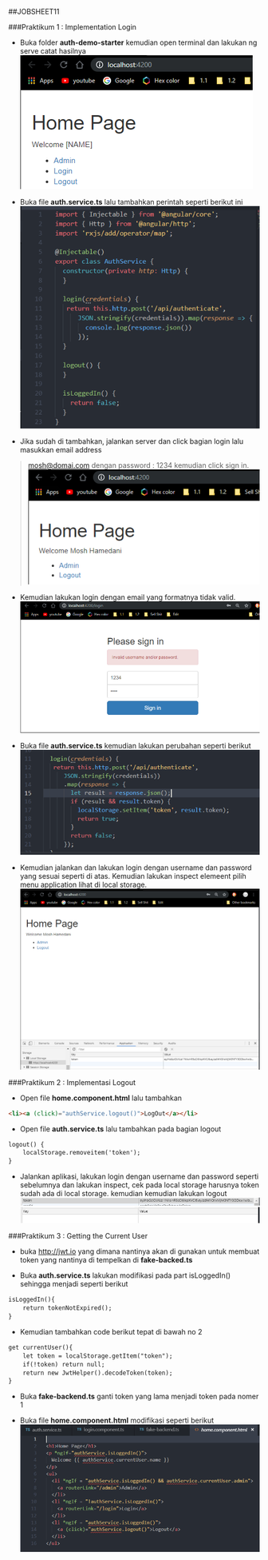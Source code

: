 ##JOBSHEET11

###Praktikum 1 : Implementation Login

- Buka folder **auth-demo-starter** kemudian open terminal dan lakukan ng serve catat hasilnya
![](img/11/1.png)

- Buka file **auth.service.ts** lalu tambahkan perintah seperti berikut ini
![](img/11/2.png)

- Jika sudah di tambahkan, jalankan server dan click bagian login lalu masukkan email address
> mosh@domai.com dengan password : 1234
  kemudian click sign in.
![](img/11/3.png)

- Kemudian lakukan login dengan email yang formatnya tidak valid.
![](img/11/4.png)

- Buka file **auth.service.ts** kemudian lakukan perubahan seperti berikut
![](img/11/5.png)

- Kemudian jalankan dan lakukan login dengan username dan password yang sesuai seperti di atas. Kemudian lakukan inspect elemeent pilih menu application lihat di local storage.
![](img/11/6.png)

###Praktikum 2 : Implementasi Logout

- Open file **home.component.html** lalu tambahkan
```html
<li><a (click)="authService.logout()">LogOut</a></li>
```

- Open file **auth.service.ts** lalu tambahkan pada bagian logout
```html
logout() {
    localStorage.removeitem('token');
}
```

- Jalankan aplikasi, lakukan login dengan username dan password seperti sebelumnya dan lakukan inspect, cek pada local storage harusnya token sudah ada di local storage. kemudian kemudian lakukan logout
![](img/11/7.png)
![](img/11/8.png)


###Praktikum 3 : Getting the Current User

- buka http://jwt.io yang dimana nantinya akan di gunakan untuk membuat token yang nantinya di tempelkan di **fake-backed.ts**

- Buka **auth.service.ts** lakukan modifikasi pada part isLoggedIn() sehingga menjadi seperti berikut
```html
isLoggedIn(){
    return tokenNotExpired();
}
```

- Kemudian tambahkan code berikut tepat di bawah no 2
```html
get currentUser(){
    let token = localStorage.getItem("token");
    if(!token) return null;
    return new JwtHelper().decodeToken(token);
}
```

- Buka **fake-backend.ts** ganti token yang lama menjadi token pada nomer 1

- Buka file **home.component.html** modifikasi seperti berikut
![](img/11/9.png)
